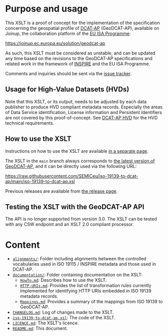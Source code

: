 # Purpose and usage

This XSLT is a proof of concept for the implementation of the specification concerning the geospatial profile of [DCAT-AP](https://joinup.ec.europa.eu/node/63567/) (GeoDCAT-AP), available on Joinup, the collaboration platform of the [EU ISA Programme](http://ec.europa.eu/isa):
  
<https://joinup.ec.europa.eu/solution/geodcat-ap>
    
As such, this XSLT must be considered as unstable, and can be updated any time based on the revisions to the GeoDCAT-AP specifications and related work in the framework of [INSPIRE](http://inspire.ec.europa.eu/) and the EU ISA Programme.

Comments and inquiries should be sent via the [issue tracker](https://github.com/SEMICeu/iso-19139-to-dcat-ap/issues/).

## Usage for High-Value Datasets (HVDs)

Note that this XSLT, or its output, needs to be adjusted by each data publisher to produce HVD compliant metadata records.
Especially the areas of Data Service identification, License information and Persistent Identifiers are not covered by this proof-of-concept.
See [DCAT-AP HVD](https://semiceu.github.io/DCAT-AP/releases/2.2.0-hvd/) for the HVD technical requirements.

## How to use the XSLT

Instructions on how to use the XSLT are available [in a separate page](./documentation/HowTo.md).

The XSLT in the `main` branch always corresponds to [the latest version of GeoDCAT-AP](https://semiceu.github.io/GeoDCAT-AP/releases/), and it can be directly used via the following URL:

https://raw.githubusercontent.com/SEMICeu/iso-19139-to-dcat-ap/main/iso-19139-to-dcat-ap.xsl

Previous releases are available from [the release page](https://github.com/SEMICeu/iso-19139-to-dcat-ap/releases).

## Testing the XSLT with the GeoDCAT-AP API

The API is no longer supported from version 3.0. The XSLT can be tested with any CSW endpoint and an XSLT 2.0 compliant processor.

# Content

* [`alignments/`](./alignments/): Folder including alignments between the controlled vocabularies used in ISO 19115 / INSPIRE metadata and those used in DCAT-AP.
* [`documentation/`](./documentation/): Folder containing documentation on the XSLT:
    * [`HowTo.md`](./documentation/HowTo.md): Describes how to use the XSLT.
    * [`HTTP-URIs.md`](./documentation/HTTP-URIs.md): Provides the list of transformation rules currently implemented for identifying HTTP URIs embedded in ISO 19139 metadata records.
    * [`Mappings.md`](./documentation/Mappings.md): Provides a summary of the mappings from ISO 19139 to GeoDCAT-AP.
* [`CHANGELOG.md`](./CHANGELOG.md): Log of changes made to the XSLT.
* [`iso-19139-to-dcat-ap.xsl`](./iso-19139-to-dcat-ap.xsl): The code of the XSLT.
* [`LICENCE.md`](./LICENCE.md): The XSLT's licence.
* [`README.md`](./README.md): This document.